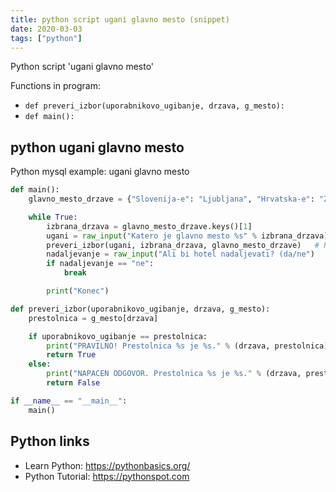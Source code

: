 ```yaml
---
title: python script ugani glavno mesto (snippet)
date: 2020-03-03
tags: ["python"]
---
```

Python script 'ugani glavno mesto'

Functions in program: 
* `def preveri_izbor(uporabnikovo_ugibanje, drzava, g_mesto):`
* `def main():`

## python ugani glavno mesto

Python mysql example: ugani glavno mesto

```python
def main():
    glavno_mesto_drzave = {"Slovenija-e": "Ljubljana", "Hrvatska-e": "Zagreb", "Srbija-a": "Beograd"}

    while True:
        izbrana_drzava = glavno_mesto_drzave.keys()[1]
        ugani = raw_input("Katero je glavno mesto %s" % izbrana_drzava)
        preveri_izbor(ugani, izbrana_drzava, glavno_mesto_drzave)   # POGLEJ VRSTNI RED FUNKCIJE SPODAJ:  def preveri_izbor
        nadaljevanje = raw_input("Ali bi hotel nadaljevati? (da/ne")
        if nadaljevanje == "ne":
            break

        print("Konec")

def preveri_izbor(uporabnikovo_ugibanje, drzava, g_mesto):
    prestolnica = g_mesto[drzava]

    if uporabnikovo_ugibanje == prestolnica:
        print("PRAVILNO! Prestolnica %s je %s." % (drzava, prestolnica))
        return True
    else:
        print("NAPACEN ODGOVOR. Prestolnica %s je %s." % (drzava, prestolnica))
        return False

if __name__ == "__main__":
    main()


```

## Python links

- Learn Python: https://pythonbasics.org/
- Python Tutorial: https://pythonspot.com
